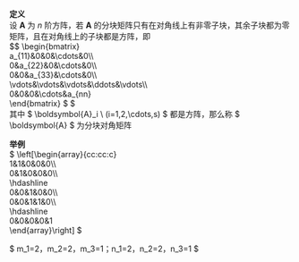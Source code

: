 **定义**  
设 $\boldsymbol{A}$ 为 $n$ 阶方阵，若 $\boldsymbol{A}$ 的分块矩阵只有在对角线上有非零子块，其余子块都为零矩阵，且在对角线上的子块都是方阵，即  
 $$ \begin{bmatrix}  
a_{11}&0&0&\cdots&0\\\  
0&a_{22}&0&\cdots&0\\\  
0&0&a_{33}&\cdots&0\\\  
\vdots&\vdots&\vdots&\ddots&\vdots\\\  
0&0&0&\cdots&a_{nn}  
\end{bmatrix} $ $  
其中 $ \boldsymbol{A}_i \ (i=1,2,\cdots,s) $ 都是方阵，那么称 $ \boldsymbol{A} $ 为分块对角矩阵  
  
**举例**  
 $ \left[\begin{array}{cc:cc:c}  
1&1&0&0&0\\\  
0&1&0&0&0\\\  
\hdashline  
0&0&1&0&0\\\  
0&0&1&1&0\\\  
\hdashline  
0&0&0&0&1  
\end{array}\right] $  
  
 $ m_1=2，m_2=2，m_3=1；n_1=2，n_2=2，n_3=1 $  

